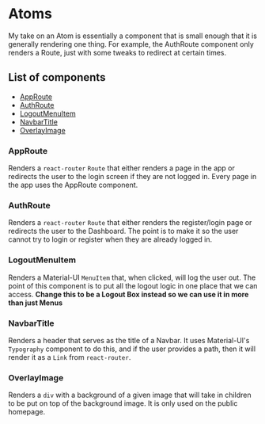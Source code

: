 # Atoms

My take on an Atom is essentially a component that is small enough that it is generally rendering one thing. For example, the AuthRoute component only renders a Route, just with some tweaks to redirect at certain times.

## List of components

-   [AppRoute](#AppRoute)
-   [AuthRoute](#AuthRoute)
-   [LogoutMenuItem](#LogoutMenuItem)
-   [NavbarTitle](#NavbarTitle)
-   [OverlayImage](#OverlayImage)

### AppRoute

Renders a `react-router` `Route` that either renders a page in the app or redirects the user to the login screen if they are not logged in. Every page in the app uses the AppRoute component.

### AuthRoute

Renders a `react-router` `Route` that either renders the register/login page or redirects the user to the Dashboard. The point is to make it so the user cannot try to login or register when they are already logged in.

### LogoutMenuItem

Renders a Material-UI `MenuItem` that, when clicked, will log the user out. The point of this component is to put all the logout logic in one place that we can access. **Change this to be a Logout Box instead so we can use it in more than just Menus**

### NavbarTitle

Renders a header that serves as the title of a Navbar. It uses Material-UI's `Typography` component to do this, and if the user provides a path, then it will render it as a `Link` from `react-router`.

### OverlayImage

Renders a `div` with a background of a given image that will take in children to be put on top of the background image. It is only used on the public homepage.
